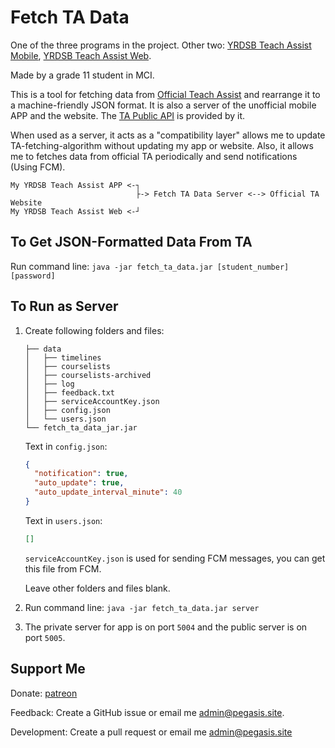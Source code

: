 # Fetch TA Data

One of the three programs in the project. Other two:  [YRDSB Teach Assist Mobile](https://github.com/PegasisForever/YRDSB-Teach-Assist-Mobile), [YRDSB Teach Assist Web](https://github.com/PegasisForever/YRDSB-Teach-Assist-Web).

Made by a grade 11 student in MCI.

This is a tool for fetching data from [Official Teach Assist](https://ta.yrdsb.ca/yrdsb/index.php) and rearrange it to a machine-friendly JSON format. It is also a server of the unofficial mobile APP and the website. The [TA Public API]() is provided by it.

When used as a server, it acts as a "compatibility layer" allows me to update TA-fetching-algorithm without updating my app or website. Also, it allows me to fetches data from official TA periodically and send notifications (Using FCM).

```
My YRDSB Teach Assist APP <-┐
                            ├-> Fetch TA Data Server <--> Official TA Website
My YRDSB Teach Assist Web <-┘
```

## To Get JSON-Formatted Data From TA

Run command line: `java -jar fetch_ta_data.jar [student_number] [password]`

## To Run as Server

1. Create following folders and files:

   ```
   ├── data
   │   ├── timelines
   │   ├── courselists
   │   ├── courselists-archived
   │   ├── log
   │   ├── feedback.txt
   │   ├── serviceAccountKey.json
   │   ├── config.json
   │   └── users.json
   └── fetch_ta_data_jar.jar
   ```

   Text in `config.json`:

   ```json
   {
     "notification": true,
     "auto_update": true,
     "auto_update_interval_minute": 40
   }
   ```

   Text in `users.json`:

   ```json
   []
   ```

   `serviceAccountKey.json` is used for sending FCM messages, you can get this file from FCM.

   Leave other folders and files blank.

2. Run command line: `java -jar fetch_ta_data.jar server`

3. The private server for app is on port `5004` and the public server is on port `5005`.

## Support Me

Donate: [patreon](https://www.patreon.com/yrdsbta)

Feedback: Create a GitHub issue or email me [admin@pegasis.site](mailto:admin@pegasis.site).

Development: Create a pull request or email me [admin@pegasis.site](mailto:admin@pegasis.site)